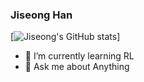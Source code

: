 ### Jiseong Han
[![Jiseong's GitHub stats](https://github-readme-stats.vercel.app/api?username=jiseongHAN&theme=dracula)]

- 🌱 I’m currently learning RL
- 💬 Ask me about Anything

<!--
**jiseongHAN/jiseongHAN** is a ✨ _special_ ✨ repository because its `README.md` (this file) appears on your GitHub profile.

Here are some ideas to get you started:

- 🔭 I’m currently working on ...
- 🌱 I’m currently learning ...
- 👯 I’m looking to collaborate on ...
- 🤔 I’m looking for help with ...
- 💬 Ask me about ...
- 📫 How to reach me: ...
- 😄 Pronouns: ...
- ⚡ Fun fact: ...
-->

